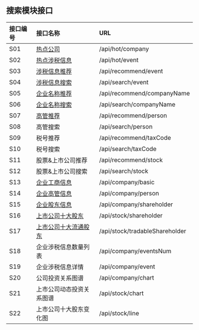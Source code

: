 ## 搜索模块接口

| 接口编号 | 接口名称 | URL |
| :--- | :--- | :--- |
| S01 | [热点公司](/热点公司.md) | /api/hot/company |
| S02 | [热点涉税信息](/热点涉税事件.md) | /api/hot/event |
| S03 | [涉税信息推荐](/涉税信息推荐.md) | /api/recommend/event |
| S04 | [涉税信息搜索](/she-shui-xin-xi-sou-suo.md) | /api/search/event |
| S05 | [企业名称推荐](/qi-ye-ming-cheng-tui-jian.md) | /api/recommend/companyName |
| S06 | [企业名称搜索](/qi-ye-ming-cheng-sou-suo.md) | /api/search/companyName |
| S07 | [高管推荐](/gao-guan-tui-jian.md) | /api/recommend/person |
| S08 | 高管搜索 | /api/search/person |
| S09 | 税号推荐 | /api/recommend/taxCode |
| S10 | 税号搜索 | /api/search/taxCode |
| S11 | 股票&上市公司推荐 | /api/recommend/stock |
| S12 | 股票&上市公司搜索 | /api/search/stock |
| S13 | [企业工商信息](/s13qi-ye-gong-shang-xin-xi.md) | /api/company/basic |
| S14 | [企业高管信息](/s14qi-ye-gao-guan-xin-xi.md) | /api/company/person |
| S15 | [企业股东信息](/s15qi-ye-gu-dong-xin-xi.md) | /api/company/shareholder |
| S16 | [上市公司十大股东](/s16shang-shi-gong-si-shi-da-gu-dong.md) | /api/stock/shareholder |
| S17 | [上市公司十大流通股东](/s17shang-shi-gong-si-shi-da-liu-tong-gu-dong.md) | /api/stock/tradableShareholder |
| S18 | 企业涉税信息数量列表 | /api/company/eventsNum |
| S19 | 企业涉税信息详情 | /api/company/event |
| S20 | 公司投资关系图谱 | /api/company/chart |
| S21 | 上市公司动态投资关系图谱 | /api/stock/chart |
| S22 | 上市公司十大股东变化图 | /api/stock/line |



